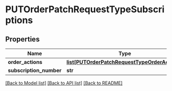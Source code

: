 # PUTOrderPatchRequestTypeSubscriptions

## Properties
Name | Type | Description | Notes
------------ | ------------- | ------------- | -------------
**order_actions** | [**list[PUTOrderPatchRequestTypeOrderActions]**](PUTOrderPatchRequestTypeOrderActions.md) |  | [optional] 
**subscription_number** | **str** |  | [optional] 

[[Back to Model list]](../README.md#documentation-for-models) [[Back to API list]](../README.md#documentation-for-api-endpoints) [[Back to README]](../README.md)


